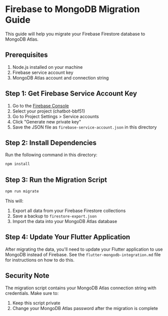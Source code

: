 # Firebase to MongoDB Migration Guide

This guide will help you migrate your Firebase Firestore database to MongoDB Atlas.

## Prerequisites

1. Node.js installed on your machine
2. Firebase service account key
3. MongoDB Atlas account and connection string

## Step 1: Get Firebase Service Account Key

1. Go to the [Firebase Console](https://console.firebase.google.com/)
2. Select your project (chatbot-bbf51)
3. Go to Project Settings > Service accounts
4. Click "Generate new private key"
5. Save the JSON file as `firebase-service-account.json` in this directory

## Step 2: Install Dependencies

Run the following command in this directory:

```bash
npm install
```

## Step 3: Run the Migration Script

```bash
npm run migrate
```

This will:
1. Export all data from your Firebase Firestore collections
2. Save a backup to `firestore-export.json`
3. Import the data into your MongoDB Atlas database

## Step 4: Update Your Flutter Application

After migrating the data, you'll need to update your Flutter application to use MongoDB instead of Firebase. See the `flutter-mongodb-integration.md` file for instructions on how to do this.

## Security Note

The migration script contains your MongoDB Atlas connection string with credentials. Make sure to:
1. Keep this script private
2. Change your MongoDB Atlas password after the migration is complete
